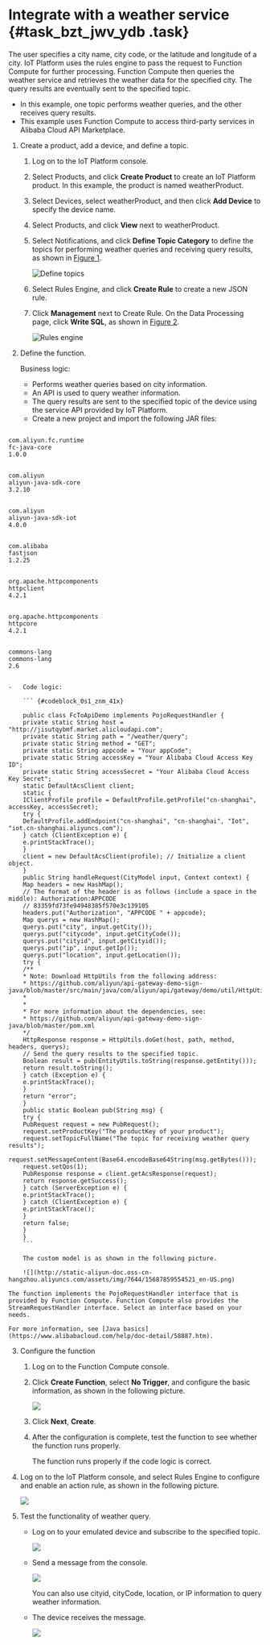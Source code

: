 # Integrate with a weather service {#task_bzt_jwv_ydb .task}

The user specifies a city name, city code, or the latitude and longitude of a city. IoT Platform uses the rules engine to pass the request to Function Compute for further processing. Function Compute then queries the weather service and retrieves the weather data for the specified city. The query results are eventually sent to the specified topic.

-   In this example, one topic performs weather queries, and the other receives query results.
-   This example uses Function Compute to access third-party services in Alibaba Cloud API Marketplace.

1.  Create a product, add a device, and define a topic. 
    1.  Log on to the IoT Platform console.
    2.  Select Products, and click **Create Product** to create an IoT Platform product. In this example, the product is named weatherProduct.
    3.  Select Devices, select weatherProduct, and then click **Add Device** to specify the device name.
    4.  Select Products, and click **View** next to weatherProduct.
    5.  Select Notifications, and click **Define Topic Category** to define the topics for performing weather queries and receiving query results, as shown in [Figure 1](#fig_yjq_shc_zdb). 

        ![](images/4509_en-US.png "Define topics")

    6.  Select Rules Engine, and click **Create Rule** to create a new JSON rule.
    7.  Click **Management** next to Create Rule. On the Data Processing page, click **Write SQL**, as shown in [Figure 2](#fig_ywk_v3c_zdb). 

        ![](images/4513_en-US.png "Rules engine")

2.  Define the function. 

    Business logic:

    -   Performs weather queries based on city information.
    -   An API is used to query weather information.
    -   The query results are sent to the specified topic of the device using the service API provided by IoT Platform.
    -   Create a new project and import the following JAR files:

``` {#codeblock_201_mcw_t4r}

com.aliyun.fc.runtime
fc-java-core
1.0.0


com.aliyun
aliyun-java-sdk-core
3.2.10


com.aliyun
aliyun-java-sdk-iot
4.0.0


com.alibaba
fastjson
1.2.25


org.apache.httpcomponents
httpclient
4.2.1


org.apache.httpcomponents
httpcore
4.2.1


commons-lang
commons-lang
2.6
									
```

    -   Code logic:

        ``` {#codeblock_0s1_znm_41x}
        
        public class FcToApiDemo implements PojoRequestHandler {
        private static String host = "http://jisutqybmf.market.alicloudapi.com";
        private static String path = "/weather/query";
        private static String method = "GET";
        private static String appcode = "Your appCode";
        private static String accessKey = "Your Alibaba Cloud Access Key ID";
        private static String accessSecret = "Your Alibaba Cloud Access Key Secret";
        static DefaultAcsClient client;
        static {
        IClientProfile profile = DefaultProfile.getProfile("cn-shanghai", accessKey, accessSecret);
        try {
        DefaultProfile.addEndpoint("cn-shanghai", "cn-shanghai", "Iot", "iot.cn-shanghai.aliyuncs.com");
        } catch (ClientException e) {
        e.printStackTrace();
        }
        client = new DefaultAcsClient(profile); // Initialize a client object.
        }
        public String handleRequest(CityModel input, Context context) {
        Map headers = new HashMap();
        // The format of the header is as follows (include a space in the middle): Authorization:APPCODE
        // 83359fd73fe94948385f570e3c139105
        headers.put("Authorization", "APPCODE " + appcode);
        Map querys = new HashMap();
        querys.put("city", input.getCity());
        querys.put("citycode", input.getCityCode());
        querys.put("cityid", input.getCityid());
        querys.put("ip", input.getIp());
        querys.put("location", input.getLocation());
        try {
        /**
        * Note: Download HttpUtils from the following address:
        * https://github.com/aliyun/api-gateway-demo-sign-java/blob/master/src/main/java/com/aliyun/api/gateway/demo/util/HttpUtils.java
        *
        *
        * For more information about the dependencies, see:
        * https://github.com/aliyun/api-gateway-demo-sign-java/blob/master/pom.xml
        */
        HttpResponse response = HttpUtils.doGet(host, path, method, headers, querys);
        // Send the query results to the specified topic.
        Boolean result = pub(EntityUtils.toString(response.getEntity()));
        return result.toString();
        } catch (Exception e) {
        e.printStackTrace();
        }
        return "error";
        }
        public static Boolean pub(String msg) {
        try {
        PubRequest request = new PubRequest();
        request.setProductKey("The productKey of your product");
        request.setTopicFullName("The topic for receiving weather query results");
        request.setMessageContent(Base64.encodeBase64String(msg.getBytes()));
        request.setQos(1);
        PubResponse response = client.getAcsResponse(request);
        return response.getSuccess();
        } catch (ServerException e) {
        e.printStackTrace();
        } catch (ClientException e) {
        e.printStackTrace();
        }
        return false;
        }
        }
        ```

        The custom model is as shown in the following picture.

        ![](http://static-aliyun-doc.oss-cn-hangzhou.aliyuncs.com/assets/img/7644/15687859554521_en-US.png)

    The function implements the PojoRequestHandler interface that is provided by Function Compute. Function Compute also provides the StreamRequestHandler interface. Select an interface based on your needs.

    For more information, see [Java basics](https://www.alibabacloud.com/help/doc-detail/58887.htm).

3.  Configure the function 
    1.  Log on to the Function Compute console.
    2.  Click **Create Function**, select **No Trigger**, and configure the basic information, as shown in the following picture. 

        ![](http://static-aliyun-doc.oss-cn-hangzhou.aliyuncs.com/assets/img/7644/15687859554602_en-US.png)

    3.  Click **Next**, **Create**.
    4.  After the configuration is complete, test the function to see whether the function runs properly. 

        The function runs properly if the code logic is correct.

4.  Log on to the IoT Platform console, and select Rules Engine to configure and enable an action rule, as shown in the following picture. 

    ![](http://static-aliyun-doc.oss-cn-hangzhou.aliyuncs.com/assets/img/7644/15687859554615_en-US.png)

5.  Test the functionality of weather query. 
    -   Log on to your emulated device and subscribe to the specified topic.

        ![](http://static-aliyun-doc.oss-cn-hangzhou.aliyuncs.com/assets/img/7644/15687859554619_en-US.png)

    -   Send a message from the console.

        ![](http://static-aliyun-doc.oss-cn-hangzhou.aliyuncs.com/assets/img/7644/15687859564622_en-US.png)

        You can also use cityid, cityCode, location, or IP information to query weather information.

    -   The device receives the message.

        ![](http://static-aliyun-doc.oss-cn-hangzhou.aliyuncs.com/assets/img/7644/15687859564628_en-US.png)



